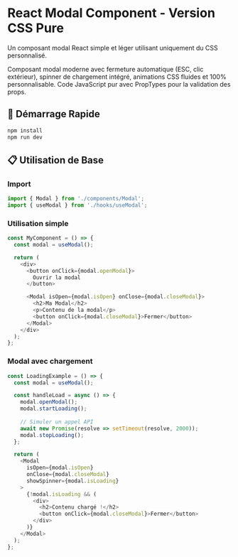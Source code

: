 # React Modal Component - Version CSS Pure

Un composant modal React simple et léger utilisant uniquement du CSS personnalisé.

Composant modal moderne avec fermeture automatique (ESC, clic extérieur), spinner de chargement intégré, animations CSS fluides et 100% personnalisable. Code JavaScript pur avec PropTypes pour la validation des props.

## 🚀 Démarrage Rapide

```bash
npm install
npm run dev
```

## 📋 Utilisation de Base

### Import
```javascript
import { Modal } from './components/Modal';
import { useModal } from './hooks/useModal';
```

### Utilisation simple
```javascript
const MyComponent = () => {
  const modal = useModal();

  return (
    <div>
      <button onClick={modal.openModal}>
        Ouvrir la modal
      </button>

      <Modal isOpen={modal.isOpen} onClose={modal.closeModal}>
        <h2>Ma Modal</h2>
        <p>Contenu de la modal</p>
        <button onClick={modal.closeModal}>Fermer</button>
      </Modal>
    </div>
  );
};
```

### Modal avec chargement
```javascript
const LoadingExample = () => {
  const modal = useModal();

  const handleLoad = async () => {
    modal.openModal();
    modal.startLoading();
    
    // Simuler un appel API
    await new Promise(resolve => setTimeout(resolve, 2000));
    modal.stopLoading();
  };

  return (
    <Modal 
      isOpen={modal.isOpen} 
      onClose={modal.closeModal}
      showSpinner={modal.isLoading}
    >
      {!modal.isLoading && (
        <div>
          <h2>Contenu chargé !</h2>
          <button onClick={modal.closeModal}>Fermer</button>
        </div>
      )}
    </Modal>
  );
};
```